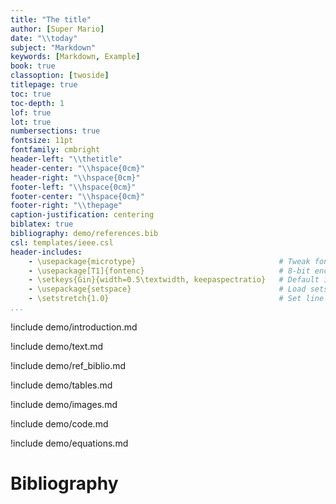 ```yaml
---
title: "The title"
author: [Super Mario]
date: "\\today"
subject: "Markdown"
keywords: [Markdown, Example]
book: true
classoption: [twoside]
titlepage: true
toc: true
toc-depth: 1
lof: true
lot: true
numbersections: true
fontsize: 11pt
fontfamily: cmbright
header-left: "\\thetitle"
header-center: "\\hspace{0cm}"
header-right: "\\hspace{0cm}"
footer-left: "\\hspace{0cm}"
footer-center: "\\hspace{0cm}"
footer-right: "\\thepage"
caption-justification: centering
biblatex: true
bibliography: demo/references.bib
csl: templates/ieee.csl
header-includes:
    - \usepackage{microtype}                                # Tweak font spacing for aesthetics
    - \usepackage[T1]{fontenc}                              # 8-bit encoding with 256 glyphs
    - \setkeys{Gin}{width=0.5\textwidth, keepaspectratio}   # Default image width and aspec ratio
    - \usepackage{setspace}                                 # Load setspace package
    - \setstretch{1.0}                                      # Set line spacing to 1.0 (single line spacing)
...
```



!include demo/introduction.md

!include demo/text.md

!include demo/ref_biblio.md

!include demo/tables.md

!include demo/images.md

!include demo/code.md

!include demo/equations.md

# Bibliography